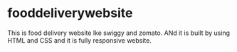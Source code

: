 # fooddeliverywebsite
This is food delivery website lke swiggy and zomato. ANd it is built by using HTML and CSS and it is fully responsive website.
